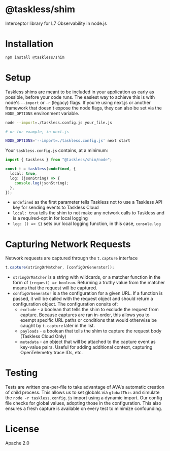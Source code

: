 # @taskless/shim

Interceptor library for L7 Observability in node.js

# Installation

```bash
npm install @taskless/shim
```

# Setup

Taskless shims are meant to be included in your application as early as possible, before your code runs. The easiest way to achieve this is with node's `--import` or `-r` (legacy) flags. If you're using next.js or another framework that doesn't expose the node flags, they can also be set via the `NODE_OPTIONS` environment variable.

```bash
node --import=./taskless.config.js your_file.js

# or for example, in next.js

NODE_OPTIONS='--import=./taskless.config.js' next start
```

Your `taskless.config.js` contains, at a minimum:

```ts
import { taskless } from "@taskless/shim/node";

const t = taskless(undefined, {
  local: true,
  log: (jsonString) => {
    console.log(jsonString);
  },
});
```

- `undefined` as the first parameter tells Taskless not to use a Taskless API key for sending events to Taskless Cloud
- `local: true` tells the shim to not make any network calls to Taskless and is a required-opt in for local logging
- `log: () => {}` sets our local logging function, in this case, `console.log`

# Capturing Network Requests

Network requests are captured through the `t.capture` interface

```ts
t.capture(stringOrMatcher, [configOrGenerator]);
```

- `stringOrMatcher` is a string with wildcards, or a matcher function in the form of `(request) => boolean`. Returning a truthy value from the matcher means that the request will be captured.
- `configOrGenerator` is a the configuration for a given URL. If a function is passed, it will be called with the request object and should return a configuration object. The configuration consits of:
  - `exclude` - a boolean that tells the shim to exclude the request from capture. Because captures are ran in-order, this allows you to exempt specific URL paths or conditions that would otherwise be caught by `t.capture` later in the list.
  - `payloads` - a boolean that tells the shim to capture the request body (Taskless Cloud Only)
  - `metadata` - an object that will be attached to the capture event as key-value pairs. Useful for adding additional context, capturing OpenTelemetry trace IDs, etc.

# Testing

Tests are written one-per-file to take advantage of AVA's automatic creation of child process. This allows us to set globals via `globalThis` and simulate the `node -r taskless.config.js` import using a dynamic import. Our config file checks for global values, adopting those in the configuration. This also ensures a fresh capture is available on every test to minimize confounding.

# License

Apache 2.0
